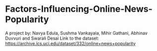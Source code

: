 # Factors-Influencing-Online-News-Popularity
A project by: Navya Edula, Sushma Vankayala, Mihir Gathani, Abhinav Duvvuri and Swarali Desai
Link to the dataset: https://archive.ics.uci.edu/dataset/332/online+news+popularity
